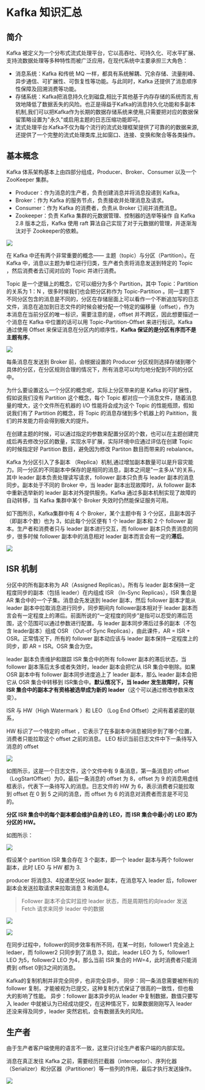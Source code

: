 # Kafka 知识汇总
## 简介

Kafka 被定义为一个分布式流式处理平台，它以高吞吐、可持久化、可水平扩展、支持流数据处理等多种特性而被广泛应用，在现代系统中主要承担三大角色：

- 消息系统：Kafka 和传统 MQ 一样，都具有系统解耦、冗余存储、流量削峰、异步通信、可扩展性、可恢复性等功能。与此同时，Kafka 还提供了消息顺序性保障及回溯消费等功能。
- 存储系统：Kafka把消息持久化到磁盘,相比于其他基于内存存储的系统而言,有效地降低了数据丢失的风险。也正是得益于Kafka的消息持久化功能和多副本机制,我们可以把Kafka作为长期的数据存储系统来使用,只需要把对应的数据保留策略设置为"永久"或启用主题的日志压缩功能即可。
- 流式处理平台:Kafka不仅为每个流行的流式处理框架提供了可靠的的数据来源,还提供了一个完整的流式处理类库,比如窗口、连接、变换和聚合等各类操作。

## 基本概念

Kafka 体系架构基本上由四部分组成，Producer、Broker、Consumer 以及一个 ZooKeeper 集群。
- Producer：作为消息的生产者，负责创建消息并将消息投递到 Kafka。
- Broker：作为 Kafka 的服务节点，负责接收并处理消息及请求。
- Consumer：作为 Kafka 的消费者，负责从 Broker 订阅并消费消息。
- Zookeeper：负责 Kafka 集群的元数据管理、控制器的选举等操作
自 Kafka 2.8 版本之后，Kafka 使用 raft 算法自己实现了对于元数据的管理，并逐渐淘汰对于 Zookeeper的依赖。

![](http://qiniu.yj-dis.top/image/20250615230516.png)

在 Kafka 中还有两个非常重要的概念—— 主题（topic）与分区（Partition）。在 Kafka 中，消息以主题为单位进行归类，生产者负责将消息发送到特定的 Topic ，然后消费者去订阅对应的 Topic 并进行消费。

Topic 是一个逻辑上的概念，它可以细分为多个 Partition，其中 Topic：Partition 的关系为 1：N ，很多时候我们也会把分区称作为 Topic-Partition 。同一主题下不同分区包含的消息是不同的，分区在存储层面上可以看作一个不断追加写的日志文件，消息在追加到日志文件的时候会被分配一个特定的偏移量（offset），作为本消息在当前分区的唯一标识，需要注意的是，offset 并不跨区，因此想要描述一个消息在 Kafka 中位置的话可以用 Topic-Partition-Offset 来进行标识。Kafka 通过使用 Offset 来保证消息在分区内的顺序性，**Kafka 保证的是分区有序而不是主题有序**。

![](http://qiniu.yj-dis.top/image/20250615232532.png)

每条消息在发送到 Broker 前，会根据设置的 Producer 分区规则选择存储到哪个具体的分区，在分区规则合理的情况下，所有消息可以均匀地分配到不同的分区中。

为什么要设置这么一个分区的概念呢，实际上分区带来的是 Kafka 的可扩展性，假如说我们没有 Partition 这个概念，每个 Topic 都对应一个消息文件，随着消息量的增大，这个文件所在机器的 I/O 性能将会成为这个 Topic 的性能瓶颈，假如说我们有了 Partition 的概念，将 Topic 的消息存储到多个机器上的 Paitition，我们的并发能力将会得到极大的提升。

在创建主题的时候，可以通过指定的参数来配置分区的个数，也可以在主题创建完成后再去修改分区的数量，实现水平扩展，实际环境中应通过评估在创建 Topic 的时候指定好 Partition 数目，避免因为修改 Partiton 数目而带来的 rebalance。

Kafka 为分区引入了多副本 （Replica）机制,通过增加副本数量可以是升容灾能力。同一分区的不同副本中保存的是相同的消息，副本之间是"一主多从"的关系，其中 leader 副本负责处理读写请求，follower 副本只负责与 leader 副本的消息同步。副本处于不同的 Broker 中，当 leader 副本出现故障时，从 follower 副本中重新选举新的 leader 副本对外提供服务。Kafka 通过多副本机制实现了故障的自动转移，当 Kafka 集群中某个 Broker 失效时仍然能保证服务可用。

如下图所示，Kafka集群中有 4 个 Broker，某个主题中有 3 个分区，且副本因子 （即副本个数）也为 3，如此每个分区便有 1 个 leader 副本和 2 个 follower 副本。生产者和消费者只与 leader 副本进行交互，而 follower 副本只负责消息的同步，很多时候 follower 副本中的消息相对 leader 副本而言会有一定的**滞后**。

![](http://qiniu.yj-dis.top/image/20250615234412.png)

## ISR 机制

分区中的所有副本称为 AR（Assigned Replicas）。所有与 leader 副本保持一定程度同步的副本（包括 leader）在内组成 ISR （In-Sync Replicas），ISR 集合是 AR 集合中的一个子集。消息会先发送到 leader 副本，然后 follower 副本才能从 leader 副本中拉取消息进行同步，同步期间内 follower副本相对于 leader 副本而言会有一定程度上的滞后。前面所说的“一定程度的同步”是指可以忍受的滞后范围，这个范围可以通过参数进行配置。与 leader 副本同步滞后过多的副本（不包含 leader副本）组成 OSR （Out-of Sync Replicas），由此课件，AR = ISR + OSR。正常情况下，所有的 follower 副本动应该与 leader 副本保持一定程度上的同步，即 AR = ISR。OSR 集合为空。

leader 副本负责维护和跟踪 ISR 集合中的所有 follower 副本的滞后状态，当 follower 副本落后太多或者失效时，leader 副本会把它从 ISR 集合中剔除。如果 OSR 副本中有 follower 副本同步进度追上了 leader 副本，那么 leader 副本会把它从 OSR 集合中转移到 ISR集合中。**默认情况下，当 leader 发生故障时，只有 ISR 集合中的副本才有资格被选举成为新的 leader**（这个可以通过修改参数来改变）。

ISR 与 HW（High Watermark ）和 LEO （Log End Offset）之间有着紧密的联系，

HW 标识了一个特定的 offset ，它表示了在多副本中消息被同步到了哪个位置，消费者只能拉取这个 offset 之前的消息。
LEO 标识当前日志文件中下一条待写入消息的 offset

![](http://qiniu.yj-dis.top/image/20250616001051.png)

如图所示，这是一个日志文件，这个文件中有 9 条消息，第一条消息的 offset （LogStartOffset）为0，最后一条消息的 offset 为 8，offset 为 9 的消息用虚线框表示，代表下一条待写入的消息。日志文件的 HW 为 6，表示消费者只能拉取到 offset 在 0 到 5 之间的消息，而 offset 为 6 的消息对消费者而言是不可见的。

**分区 ISR 集合中的每个副本都会维护自身的 LEO，而 ISR 集合中最小的 LEO 即为分区的 HW。**

如图所示：

![](http://qiniu.yj-dis.top/image/20250616002629.png)

假设某个 partition ISR 集合存在 3 个副本，即一个 leader 副本与两个 follower 副本，此时 LEO 与 HW 都为 3.

producer 将消息3、4投递至分区 leader 副本，在消息写入 leader 后，follower 副本会发送拉取请求来拉取消息 3 和消息4。

>  Follower 副本不会实时监控 leader 状态，而是周期性的向leader 发送 Fetch 请求来同步 leader 中的数据

![](http://qiniu.yj-dis.top/image/20250616091810.png)

![](http://qiniu.yj-dis.top/image/20250616091845.png)

在同步过程中，follower的同步效率有所不同，在某一时刻，follower1 完全追上 ledaer，而 follower2 只同步到了消息 3，如此，leader LEO 为 5，follower1 LEO 为5，follower2 LEO 为4，那么当前 ISR 集合的 HW=4，此时消费者只能消费到 offset 0到3之间的消息。

Kafka的复制机制并非完全同步，也非完全异步。
同步：同一条消息需要被所有的 follower 复制，才能被视为已提交，这种复制方式保证了很高的一致性，但也极大的影响了性能。
异步：follower 副本异步的从 leader 中复制数据，数值只要写入 leader 中就被认为已经成功提交，在这种情况下，如果数据刚刚写入 leader 还没来得及同步，leader 突然宕机，会有数据丢失的风险。

## 生产者

由于生产者客户端使用的语言不一致，这里只讨论生产者客户端的内部实现。

消息在真正发往 Kafka 之前，需要经历拦截器（interceptor）、序列化器（Serializer）和分区器（Partitioner）等一些列的作用，最后才执行发送操作。

![](http://qiniu.yj-dis.top/image/20250616093414.png)






